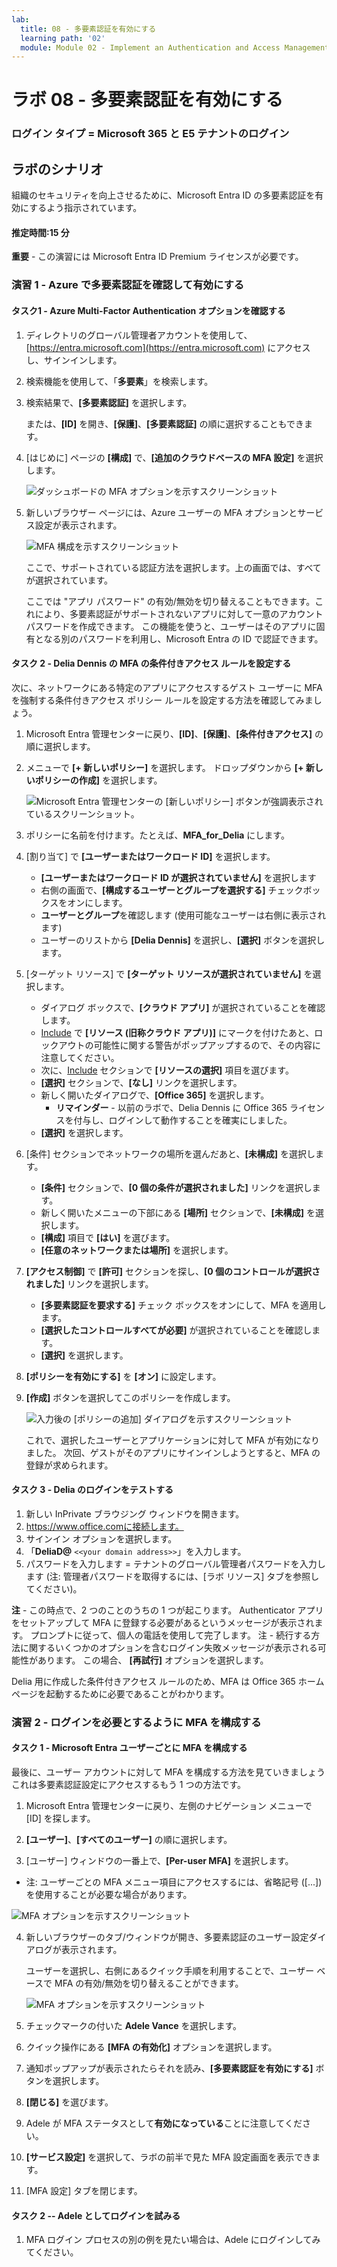 ```yaml
---
lab:
  title: 08 - 多要素認証を有効にする
  learning path: '02'
  module: Module 02 - Implement an Authentication and Access Management Solution
---
```


# ラボ 08 - 多要素認証を有効にする

### ログイン タイプ = Microsoft 365 と E5 テナントのログイン

## ラボのシナリオ

組織のセキュリティを向上させるために、Microsoft Entra ID の多要素認証を有効にするよう指示されています。

#### 推定時間:15 分

**重要** - この演習には Microsoft Entra ID Premium ライセンスが必要です。

### 演習 1 - Azure で多要素認証を確認して有効にする

#### タスク1 - Azure Multi-Factor Authentication オプションを確認する

1. ディレクトリのグローバル管理者アカウントを使用して、[https://entra.microsoft.com](https://entra.microsoft.com) にアクセスし、サインインします。

2. 検索機能を使用して、「**多要素**」を検索します。

3. 検索結果で、**[多要素認証]** を選択します。

    または、**[ID]** を開き、**[保護]**、**[多要素認証]** の順に選択することもできます。

4. [はじめに] ページの **[構成]** で、**[追加のクラウドベースの MFA 設定]** を選択します。

    ![ダッシュボードの MFA オプションを示すスクリーンショット](./media/lp2-mod1-set-additional-mfa-settings.png)

5. 新しいブラウザー ページには、Azure ユーザーの MFA オプションとサービス設定が表示されます。

    ![MFA 構成を示すスクリーンショット](./media/lp2-mod1-mfa-settings.png)

    ここで、サポートされている認証方法を選択します。上の画面では、すべてが選択されています。

    ここでは "アプリ パスワード" の有効/無効を切り替えることもできます。これにより、多要素認証がサポートされないアプリに対して一意のアカウント パスワードを作成できます。 この機能を使うと、ユーザーはそのアプリに固有となる別のパスワードを利用し、Microsoft Entra の ID で認証できます。

#### タスク 2 - Delia Dennis の MFA の条件付きアクセス ルールを設定する

次に、ネットワークにある特定のアプリにアクセスするゲスト ユーザーに MFA を強制する条件付きアクセス ポリシー ルールを設定する方法を確認してみましょう。

1. Microsoft Entra 管理センターに戻り、**[ID]**、**[保護]**、**[条件付きアクセス]** の順に選択します。

2. メニューで **[+ 新しいポリシー]** を選択します。 ドロップダウンから **[+ 新しいポリシーの作成]** を選択します。

    ![Microsoft Entra 管理センターの [新しいポリシー] ボタンが強調表示されているスクリーンショット。](./media/lp2-mod1-azure-ad-conditional-access-policy.png)

3. ポリシーに名前を付けます。たとえば、**MFA_for_Delia** にします。

4. [割り当て] で **[ユーザーまたはワークロード ID]** を選択します。

    - **[ユーザーまたはワークロード ID が選択されていません]** を選択します  
    - 右側の画面で、**[構成するユーザーとグループを選択する]** チェックボックスをオンにします。
    - **ユーザーとグループ**を確認します (使用可能なユーザーは右側に表示されます)
    - ユーザーのリストから **[Delia Dennis]** を選択し、**[選択]** ボタンを選択します。

5. [ターゲット リソース] で **[ターゲット リソースが選択されていません]** を選択します。

   - ダイアログ ボックスで、**[クラウド アプリ]** が選択されていることを確認します。
   - [Include](含める) で **[リソース (旧称クラウド アプリ)]** にマークを付けたあと、ロックアウトの可能性に関する警告がポップアップするので、その内容に注意してください。 
   - 次に、[Include](含める) セクションで **[リソースの選択]** 項目を選びます。
   - **[選択]** セクションで、**[なし]** リンクを選択します。
   - 新しく開いたダイアログで、**[Office 365]** を選択します。
      - **リマインダー** - 以前のラボで、Delia Dennis に Office 365 ライセンスを付与し、ログインして動作することを確実にしました。
   - **[選択]** を選択します。

6. [条件] セクションでネットワークの場所を選んだあと、**[未構成]** を選択します。

   - **[条件]** セクションで、**[0 個の条件が選択されました]** リンクを選択します。
   - 新しく開いたメニューの下部にある **[場所]** セクションで、**[未構成]** を選択します。
   - **[構成]** 項目で **[はい]** を選びます。
   - **[任意のネットワークまたは場所]** を選択します。

7. **[アクセス制御]** で **[許可]** セクションを探し、**[0 個のコントロールが選択されました]** リンクを選択します。

   - **[多要素認証を要求する]** チェック ボックスをオンにして、MFA を適用します。
   - **[選択したコントロールすべてが必要]** が選択されていることを確認します。
   - **[選択]** を選択します。

8. **[ポリシーを有効にする]** を **[オン]** に設定します。

9. **[作成]** ボタンを選択してこのポリシーを作成します。

    ![入力後の [ポリシーの追加] ダイアログを示すスクリーンショット](./media/lp2-mod1-conditional-access-new-policy-complete.png)

    これで、選択したユーザーとアプリケーションに対して MFA が有効になりました。 次回、ゲストがそのアプリにサインインしようとすると、MFA の登録が求められます。

#### タスク 3 - Delia のログインをテストする

1. 新しい InPrivate ブラウジング ウィンドウを開きます。
2. https://www.office.comに接続します。
3. サインイン オプションを選択します。
4. 「**DeliaD@** `<<your domain address>>`」を入力します。
5. パスワードを入力します = テナントのグローバル管理者パスワードを入力します (注: 管理者パスワードを取得するには、[ラボ リソース] タブを参照してください)。

**注** - この時点で、2 つのことのうちの 1 つが起こります。  Authenticator アプリをセットアップして MFA に登録する必要があるというメッセージが表示されます。  プロンプトに従って、個人の電話を使用して完了します。  注 - 続行する方法に関するいくつかのオプションを含むログイン失敗メッセージが表示される可能性があります。  この場合、 **[再試行]** オプションを選択します。

Delia 用に作成した条件付きアクセス ルールのため、MFA は Office 365 ホーム ページを起動するために必要であることがわかります。

### 演習 2 - ログインを必要とするように MFA を構成する

#### タスク 1 - Microsoft Entra ユーザーごとに MFA を構成する

最後に、ユーザー アカウントに対して MFA を構成する方法を見ていきましょう これは多要素認証設定にアクセスするもう 1 つの方法です。

1. Microsoft Entra 管理センターに戻り、左側のナビゲーション メニューで [ID] を探します。

2. **[ユーザー]**、**[すべてのユーザー]** の順に選択します。

3. [ユーザー] ウィンドウの一番上で、**[Per-user MFA]** を選択します。
  - 注: ユーザーごとの MFA メニュー項目にアクセスするには、省略記号 ([...]) を使用することが必要な場合があります。

   ![MFA オプションを示すスクリーンショット](./media/lp2-mod1-users-mfa.png)

4. 新しいブラウザーのタブ/ウィンドウが開き、多要素認証のユーザー設定ダイアログが表示されます。

   ユーザーを選択し、右側にあるクイック手順を利用することで、ユーザー ベースで MFA の有効/無効を切り替えることができます。

   ![MFA オプションを示すスクリーンショット](./media/lp2-mod1-mfa-service-settings-and-users.png)

5. チェックマークの付いた **Adele Vance** を選択します。
6. クイック操作にある **[MFA の有効化]** オプションを選択します。
7. 通知ポップアップが表示されたらそれを読み、**[多要素認証を有効にする]** ボタンを選択します。
8. **[閉じる]** を選びます。
9. Adele が MFA ステータスとして**有効になっている**ことに注意してください。
10. **[サービス設定]** を選択して、ラボの前半で見た MFA 設定画面を表示できます。
11. [MFA 設定] タブを閉じます。

#### タスク 2 -- Adele としてログインを試みる

1. MFA ログイン プロセスの別の例を見たい場合は、Adele にログインしてみてください。

